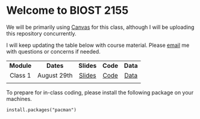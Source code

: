 # Welcome to BIOST 2155

We will be primarily using [Canvas](https://canvas.pitt.edu/courses/324229/pages/welcome-to-biost-2155-introductory-statistical-learning-for-health-sciences) for this class, although I will be uploading this repository concurrently.

I will keep updating the table below with course material. Please [email](soumik@pitt.edu) me with questions or concerns if needed.

|  |  |  |  |  |
|:-------------:|:-------------:|:-------------:|:-------------:|:-------------:|
| **Module** | **Dates** | **Slides** | **Code** | **Data** |
| Class 1 | August 29th | [Slides](https://github.com/soumikp/2025_sl4hds/blob/main/class1/slides.pdf) | [Code](https://github.com/soumikp/2025_sl4hds/tree/main/class1/code) | [Data](https://github.com/soumikp/2025_sl4hds/tree/main/class1/data) |
|  |  |  |  |  |

To prepare for in-class coding, please install the following package on your machines.

```{r}
install.packages("pacman")
```
